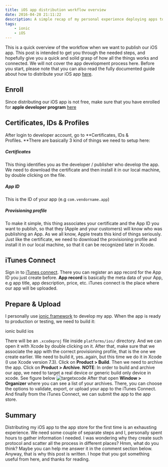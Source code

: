 ```yaml
---
title: iOS app distribution workflow overview
date: 2016-04-28 21:11:22
description: A simple recap of my personal experience deploying apps to Apple Store.
tags:
    - ionic
    - iOS
---
```


This is a quick overview of the workflow when we want to publish our iOS app. This post is intended to get you through the needed steps, and hopefully give you a quick and solid grasp of how all the things works and connected. We will not cover the app development process here. Before you start, please note that you can also read the fully documented guide about how to distribute your iOS app [here](https://developer.apple.com/library/ios/documentation/IDEs/Conceptual/AppDistributionGuide/Introduction/Introduction.html#//apple_ref/doc/uid/TP40012582).

Enroll
------

Since distributing our iOS app is not free, make sure that you have enrolled for **apple developer program** [here](https://developer.apple.com/programs)

**Certificates, IDs & Profiles**
--------------------------------

After login to developer account, go to **Certificates, IDs & Profiles. **There are basically 3 kind of things we need to setup here:

##### Certificates

This thing identifies you as the developer / publisher who develop the app. We need to download the certificate and then install it in our local machine, by double clicking on the file.

##### **App ID**

This is the ID of your app (e.g `com.vendorname.app`)

##### **Provisioning profile**

To make it simple, this thing associates your certificate and the App ID you want to publish, so that they (Apple and your customers) will know who was publishing an App. As we all know, Apple treats this kind of things seriously. Just like the certificate, we need to download the provisioning profile and install it in our local machine, so that it can be recognized later in Xcode.

iTunes Connect
--------------

Sign in to [iTunes connect](https://itunesconnect.apple.com/). There you can register an app record for the App ID you just create before. **App record** is basically the meta data of your App, e.g app title, app description, price, etc. iTunes connect is the place where our app will be uploaded.

Prepare & Upload
----------------

I personally use [ionic framework](http://ionicframework.com/) to develop my app. When the app is ready to production or testing, we need to build it:

ionic build ios

There will be an `.xcodeproj` file inside `platforms/ios/` directory. And we can open it with Xcode by double clicking on it. After that, make sure that we associate the app with the correct provisioning profile, that is the one we create earlier. We need to build it, yes..again, but this time we do it in Xcode (I use Xcode version 7.3). Click on **Product > Build**. Then we need to archive the app. Click on **Product > Archive**. **NOTE**: In order to build and archive our app, we need to target a real device or generic build only device in xcode. See figure below ![targetxcode](https://yeripratama.files.wordpress.com/2016/04/targetxcode.png) After that open **Window > Organizer** where you can see a list of your archives. There, you can choose the options to validate, export, or upload your app to the iTunes Connect. And finally from the iTunes Connect, we can submit the app to the app store.

Summary
-------

Distributing my iOS app to the app store for the first time is an exhausting experience. We need some couple of separate steps and I, personally spent hours to gather information I needed. I was wondering why they create such protocol and scatter all the process in different places? Hmm, what do you think? Maybe you can help me answer it in the comment section below. Anyway, that is why this post is written. I hope that you got something useful from here, and thanks for reading.
